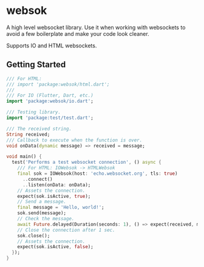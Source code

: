 # websok

A high level websocket library. Use it when working with websockets
to avoid a few boilerplate and make your code look cleaner.

Supports IO and HTML websockets.

## Getting Started

```dart
/// For HTML:
/// import 'package:websok/html.dart';
///
/// For IO (Flutter, Dart, etc.)
import 'package:websok/io.dart';

/// Testing library.
import 'package:test/test.dart';

/// The received string.
String received;
/// Callback to execute when the function is over.
void onData(dynamic message) => received = message;

void main() {
  test('Performs a test websocket connection', () async {
    /// For HTML: IOWebsok -> HTMLWebsok
    final sok = IOWebsok(host: 'echo.websocket.org', tls: true)
      ..connect()
      ..listen(onData: onData);
    // Assets the connection.
    expect(sok.isActive, true);
    // Send a message.
    final message = 'Hello, world!';
    sok.send(message);
    // Check the message.
    await Future.delayed(Duration(seconds: 1), () => expect(received, message));
    // Close the connection after 1 sec.
    sok.close();
    // Assets the connection.
    expect(sok.isActive, false);
  });
}
```
